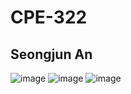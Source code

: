 # CPE-322
## Seongjun An
![image](https://github.com/successjun/CPE-322/assets/123031251/d85d0503-64d0-42ec-ba34-f37ecdca26d4)
![image](https://github.com/successjun/CPE-322/assets/123031251/76271e52-bed7-4f1c-9d55-fba226e4f81f)
![image](https://github.com/successjun/CPE-322/assets/123031251/1feac330-d0f1-49cb-a147-9abf49f8cdc1)




